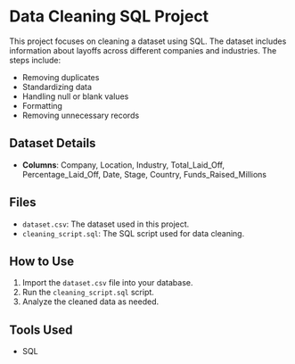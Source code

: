 # Data Cleaning SQL Project

This project focuses on cleaning a dataset using SQL. The dataset includes information about layoffs across different companies and industries. The steps include:
- Removing duplicates
- Standardizing data
- Handling null or blank values
- Formatting
- Removing unnecessary records

## Dataset Details
- **Columns**: Company, Location, Industry, Total_Laid_Off, Percentage_Laid_Off, Date, Stage, Country, Funds_Raised_Millions


## Files
- `dataset.csv`: The dataset used in this project.
- `cleaning_script.sql`: The SQL script used for data cleaning.

## How to Use
1. Import the `dataset.csv` file into your database.
2. Run the `cleaning_script.sql` script.
3. Analyze the cleaned data as needed.

## Tools Used
- SQL
